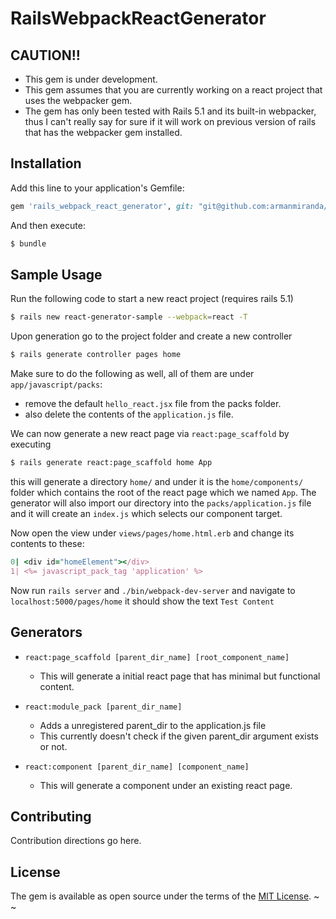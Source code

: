# RailsWebpackReactGenerator
## CAUTION!!
  * This gem is under development.
  * This gem assumes that you are currently working on a react project that uses the webpacker gem.
  * The gem has only been tested with Rails 5.1 and its built-in webpacker, thus I can't really say for sure
    if it will work on previous version of rails that has the webpacker gem installed.

## Installation
Add this line to your application's Gemfile:

```ruby
gem 'rails_webpack_react_generator', git: "git@github.com:armanmiranda/rails_webpack_react_generator.git"
```

And then execute:
```bash
$ bundle
```

## Sample Usage
Run the following code to start a new react project (requires rails 5.1)

```bash
$ rails new react-generator-sample --webpack=react -T
```

Upon generation go to the project folder and create a new controller
        
```bash
$ rails generate controller pages home
```

Make sure to do the following as well, all of them are under `app/javascript/packs`:
  * remove the default `hello_react.jsx` file from the packs folder.
  * also delete the contents of the `application.js` file.

We can now generate a new react page via `react:page_scaffold` by executing

```bash
$ rails generate react:page_scaffold home App
```

this will generate a directory `home/` and under it is the `home/components/` folder which contains the root of the react page which we named `App`. The generator will also import our directory into the `packs/application.js` file and it will create an `index.js` which selects our component target.

Now open the view under `views/pages/home.html.erb` and change its contents to these:

```ruby
0| <div id="homeElement"></div>
1| <%= javascript_pack_tag 'application' %>    
```
    
Now run `rails server` and `./bin/webpack-dev-server` and navigate to `localhost:5000/pages/home` it should show the text `Test Content`
    
## Generators
* `react:page_scaffold [parent_dir_name] [root_component_name]`
    *  This will generate a initial react page that has minimal but functional content.

* `react:module_pack [parent_dir_name]`
    *  Adds a unregistered parent_dir to the application.js file
    *  This currently doesn't check if the given parent_dir argument exists or not.

* `react:component [parent_dir_name] [component_name]`
    *  This will generate a component under an existing react page.

## Contributing
Contribution directions go here.

## License
The gem is available as open source under the terms of the [MIT License](http://opensource.org/licenses/MIT).
~
~
